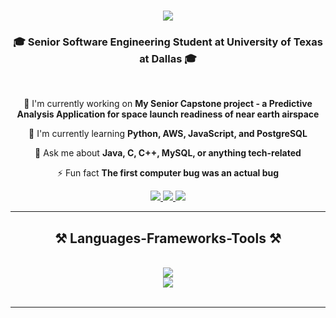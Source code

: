 <h1 align="center">
  <img src="https://readme-typing-svg.herokuapp.com/?font=Righteous&size=35&center=true&vCenter=true&width=500&height=70&duration=4000&lines=Hi+There!+👋; I'm+a+Software+Engineer+in+Training!;" />
</h1>

<h3 align="center">🎓 Senior Software Engineering Student at University of Texas at Dallas 🎓</h3>

<br/>

<div align="center">
 
 🔭 I'm currently working on **My Senior Capstone project - a Predictive Analysis Application for space launch readiness of near earth airspace**
 
 🌱 I'm currently learning **Python, AWS, JavaScript, and PostgreSQL**

 💬 Ask me about **Java, C, C++, MySQL, or anything tech-related**

 ⚡ Fun fact **The first computer bug was an actual bug**
 
 </div>
 
<div align="center"> 
  <a href="mailto:ashlynn.norris93@gmail.com">
    <img src="https://img.shields.io/badge/Gmail-333333?style=for-the-badge&logo=gmail&logoColor=red" />
  </a>
  <a href="https://linkedin.com/in/ashlynn-norris-164027101/" target="_blank">
    <img src="https://img.shields.io/badge/LinkedIn-0077B5?style=for-the-badge&logo=linkedin&logoColor=white" target="_blank" />
  </a>
  <a href="https://github.com/zegora-anora" target="_blank">
     <img src="https://img.shields.io/badge/Portfolio-FF5722?style=for-the-badge&logo=todoist&logoColor=white" target="_blank" /> <!-- sqlite, safari, google-chrome are other good icon options -->
  </a>
</div>

 <hr/>
 
<h2 align="center">⚒️ Languages-Frameworks-Tools ⚒️</h2>
<br/>
<div align="center">
    <img src="https://skillicons.dev/icons?i=java,c,cpp,mysql,bash" /><br>
    <img src="https://skillicons.dev/icons?i=python,aws,javascript,postgres" /><br>
</div>

<br/>
<hr/>

<br/>


